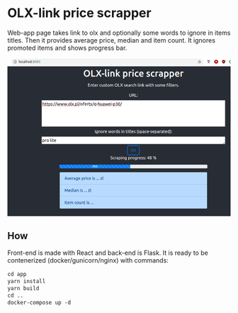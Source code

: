 # OLX-link price scrapper

Web-app page takes link to olx and optionally some words to ignore in items titles.
Then it provides average price, median and item count.
It ignores promoted items and shows progress bar.

![Screenshot](screenshot.png?raw=true "Screenshot")

## How

Front-end is made with React and back-end is Flask.
It is ready to be contenerized (docker/gunicorn/nginx) with commands:

```
cd app
yarn install
yarn build
cd ..
docker-compose up -d
```
